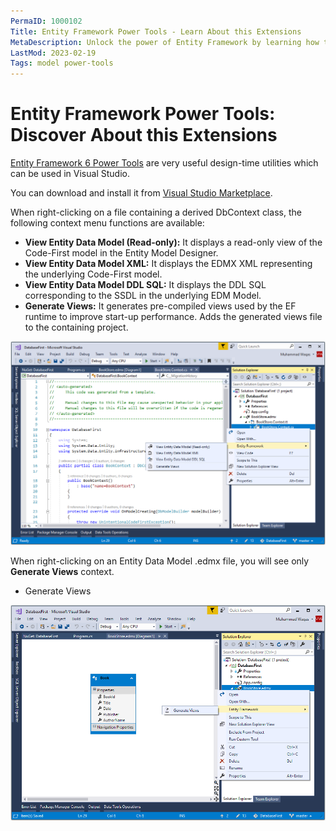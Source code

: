 ```yaml
---
PermaID: 1000102
Title: Entity Framework Power Tools - Learn About this Extensions
MetaDescription: Unlock the power of Entity Framework by learning how to use power tools within visual studio.
LastMod: 2023-02-19
Tags: model power-tools
---
```


# Entity Framework Power Tools: Discover About this Extensions

[Entity Framework 6 Power Tools](https://marketplace.visualstudio.com/items?itemName=ErikEJ.EntityFramework6PowerToolsCommunityEdition) are very useful design-time utilities which can be used in Visual Studio.

You can download and install it from [Visual Studio Marketplace](https://marketplace.visualstudio.com/items?itemName=ErikEJ.EntityFramework6PowerToolsCommunityEdition).

When right-clicking on a file containing a derived DbContext class, the following context menu functions are available:

 - **View Entity Data Model (Read-only):** It displays a read-only view of the Code-First model in the Entity Model Designer.
 - **View Entity Data Model XML:** It displays the EDMX XML representing the underlying Code-First model.
 - **View Entity Data Model DDL SQL:** It displays the DDL SQL corresponding to the SSDL in the underlying EDM Model.
 - **Generate Views:** It generates pre-compiled views used by the EF runtime to improve start-up performance. Adds the generated views file to the containing project.

<img src="https://raw.githubusercontent.com/zzzprojects/EntityFramework-FAQ/master/docs2/images/power-tools1.png" alt="Power tools1">

When right-clicking on an Entity Data Model .edmx file, you will see only **Generate Views** context.

 - Generate Views

<img src="https://raw.githubusercontent.com/zzzprojects/EntityFramework-FAQ/master/docs2/images/power-tools2.png" alt="Power tools2">